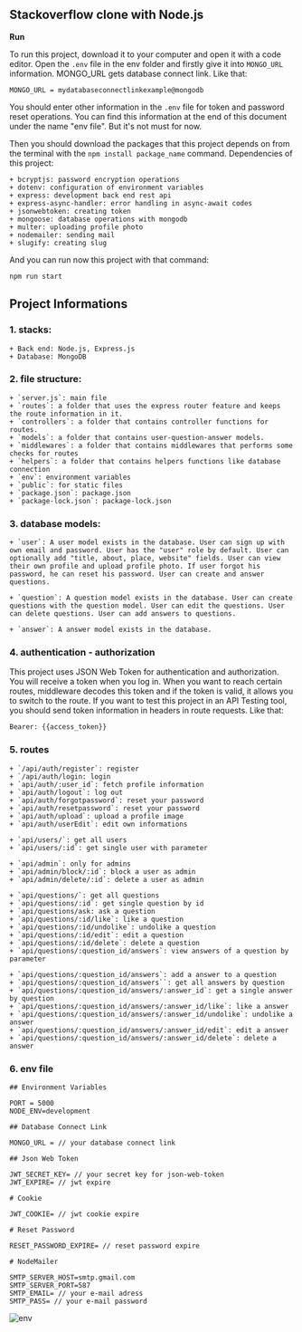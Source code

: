 ## Stackoverflow clone with Node.js

**Run**

To run this project, download it to your computer and open it with a code editor. Open the `.env` file in the env folder and firstly give it into `MONGO_URL` information. MONGO_URL gets database connect link. Like that:

`MONGO_URL = mydatabaseconnectlinkexample@mongodb`

You should enter other information in the `.env` file for token and password reset operations. You can find this information at the end of this document under the name "env file". But it's not must for now.

Then you should download the packages that this project depends on from the terminal with the `npm install package_name` command. Dependencies of this project:

    + bcryptjs: password encryption operations
    + dotenv: configuration of environment variables
    + express: development back end rest api
    + express-async-handler: error handling in async-await codes
    + jsonwebtoken: creating token
    + mongoose: database operations with mongodb
    + multer: uploading profile photo
    + nodemailer: sending mail
    + slugify: creating slug


And you can run now this project with that command:

`npm run start`

## Project Informations

### 1. stacks:
    + Back end: Node.js, Express.js
    + Database: MongoDB

### 2. file structure:
    + `server.js`: main file
    + `routes`: a folder that uses the express router feature and keeps the route information in it.
    + `controllers`: a folder that contains controller functions for routes.
    + `models`: a folder that contains user-question-answer models.
    + `middlewares`: a folder that contains middlewares that performs some checks for routes
    + `helpers`: a folder that contains helpers functions like database connection
    + `env`: environment variables
    + `public`: for static files
    + `package.json`: package.json
    + `package-lock.json`: package-lock.json

### 3. database models:

    + `user`: A user model exists in the database. User can sign up with own email and password. User has the "user" role by default. User can optionally add "title, about, place, website" fields. User can view their own profile and upload profile photo. If user forgot his password, he can reset his password. User can create and answer questions.

    + `question`: A question model exists in the database. User can create questions with the question model. User can edit the questions. User can delete questions. User can add answers to questions.

    + `answer`: A answer model exists in the database.

### 4. authentication - authorization

This project uses JSON Web Token for authentication and authorization. You will receive a token when you log in. When you want to reach certain routes, middleware decodes this token and if the token is valid, it allows you to switch to the route. If you want to test this project in an API Testing tool, you should send token information in headers in route requests. Like that:

`Bearer: {{access_token}}`

### 5. routes

    + `/api/auth/register`: register
    + `/api/auth/login: login
    + `api/auth/:user_id`: fetch profile information
    + `api/auth/logout`: log out
    + `api/auth/forgotpassword`: reset your password
    + `api/auth/resetpassword`: reset your password
    + `api/auth/upload`: upload a profile image
    + `api/auth/userEdit`: edit own informations

    + `api/users/`: get all users
    + `api/users/:id`: get single user with parameter
  
    + `api/admin`: only for admins
    + `api/admin/block/:id`: block a user as admin
    + `api/admin/delete/:id`: delete a user as admin

    + `api/questions/`: get all questions
    + `api/questions/:id`: get single question by id
    + `api/questions/ask: ask a question
    + `api/questions/:id/like`: like a question
    + `api/questions/:id/undolike`: undolike a question
    + `api/questions/:id/edit`: edit a question
    + `api/questions/:id/delete`: delete a question
    + `api/questions/:question_id/answers`: view answers of a question by parameter

    + `api/questions/:question_id/answers`: add a answer to a question
    + `api/questions/:question_id/answers``: get all answers by question
    + `api/questions/:question_id/answers/:answer_id`: get a single answer by question
    + `api/questions/:question_id/answers/:answer_id/like`: like a answer 
    + `api/questions/:question_id/answers/:answer_id/undolike`: undolike a answer
    + `api/questions/:question_id/answers/:answer_id/edit`: edit a answer
    + `api/questions/:question_id/answers/:answer_id/delete`: delete a answer

### 6. env file

```
## Environment Variables

PORT = 5000
NODE_ENV=development

## Database Connect Link

MONGO_URL = // your database connect link

## Json Web Token 

JWT_SECRET_KEY= // your secret key for json-web-token
JWT_EXPIRE= // jwt expire

# Cookie

JWT_COOKIE= // jwt cookie expire

# Reset Password

RESET_PASSWORD_EXPIRE= // reset password expire

# NodeMailer

SMTP_SERVER_HOST=smtp.gmail.com
SMTP_SERVER_PORT=587
SMTP_EMAIL= // your e-mail adress
SMTP_PASS= // your e-mail password

```

![env](https://user-images.githubusercontent.com/101933251/172024243-69f1aa4c-cc86-4b70-8ced-03c991f5efb5.JPG)
